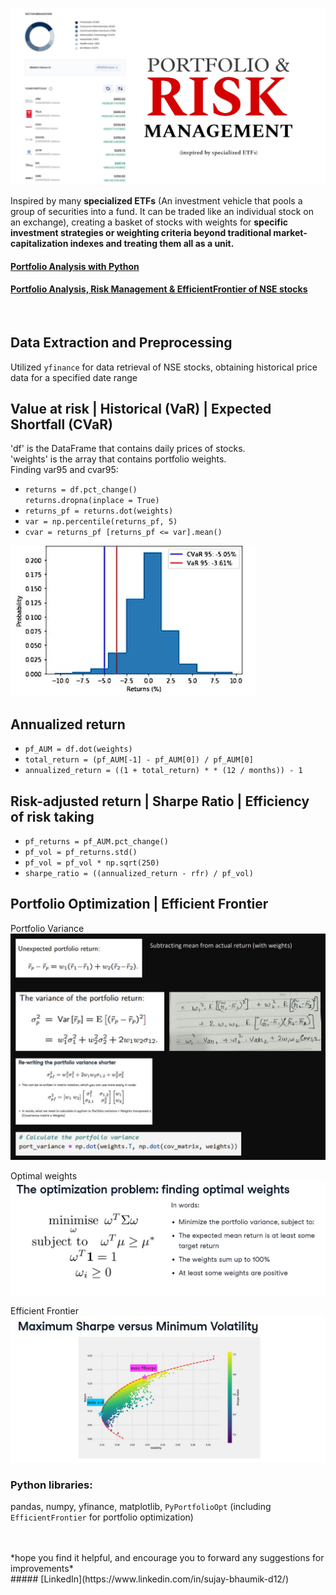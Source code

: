 ![](screenshots/Picsart_24-11-12_05-51-06-215.jpg)

Inspired by many **specialized ETFs** (An investment vehicle that pools a group of securities into a fund. It can be traded like an individual stock on an exchange), creating a basket of stocks with weights for **specific investment strategies or weighting criteria beyond traditional market-capitalization indexes and treating them all as a unit.**
<br/>
#### [Portfolio Analysis with Python](https://github.com/s1dewalker/Portfolio_Analysis/blob/main/Portfolio_Analysis.ipynb) <br/>
#### [Portfolio Analysis, Risk Management & EfficientFrontier of NSE stocks](https://github.com/s1dewalker/Portfolio_Analysis/blob/main/ETFs.ipynb)
<br/> 

## Data Extraction and Preprocessing <br/>
Utilized `yfinance` for data retrieval of NSE stocks, obtaining historical price data for a specified date range

## Value at risk | Historical (VaR) | Expected Shortfall (CVaR) <br/>
'df' is the DataFrame that contains daily prices of stocks. <br/>
'weights' is the array that contains portfolio weights. <br/>
 Finding var95 and cvar95:<br/>
- `returns = df.pct_change()` <br/>
  `returns.dropna(inplace = True)`
- `returns_pf = returns.dot(weights)`
- `var = np.percentile(returns_pf, 5)`
- `cvar = returns_pf [returns_pf <= var].mean()`

![](screenshots/cvar.JPG) <br/>


## Annualized return <br/>
- `pf_AUM = df.dot(weights)`
- `total_return = (pf_AUM[-1] - pf_AUM[0]) / pf_AUM[0]`
- `annualized_return = ((1 + total_return) * * (12 / months)) - 1`

## Risk-adjusted return | Sharpe Ratio | Efficiency of risk taking <br/>

- `pf_returns = pf_AUM.pct_change()`
- `pf_vol = pf_returns.std()`
- `pf_vol = pf_vol * np.sqrt(250)`
- `sharpe_ratio = ((annualized_return - rfr) / pf_vol)`

## Portfolio Optimization | Efficient Frontier

Portfolio Variance <br/>
![](screenshots/var_port.JPG) <br/>


Optimal weights <br/>
![](screenshots/op_wts.JPG) <br/>

Efficient Frontier <br/>
![](screenshots/eff_front3.JPG) <br/>

### Python libraries: 
pandas, numpy, yfinance, matplotlib, `PyPortfolioOpt` (including `EfficientFrontier` for portfolio optimization)
<br/><br/>

<br/>
*hope you find it helpful, and encourage you to forward any suggestions for improvements* <br/>
##### [LinkedIn](https://www.linkedin.com/in/sujay-bhaumik-d12/)
